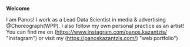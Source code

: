 <b>Welcome</b>

I am Panos!
I work as a Lead Data Scientist in media & advertising @Choreograph(WPP).
I also follow my own personal practice as an artist! You can find me on (https://www.instagram.com/panos.kazantzis/ "Instagram") or visit my (https://panoskazantzis.com/) "web portfolio")
